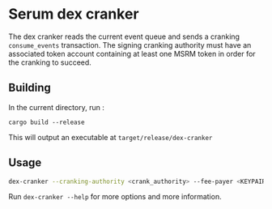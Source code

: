 # Serum dex cranker

The dex cranker reads the current event queue and sends a cranking `consume_events` transaction. The signing cranking authority must have
an associated token account containing at least one MSRM token in order for the cranking to succeed.

## Building

In the current directory, run :

`cargo build --release`

This will output an executable at `target/release/dex-cranker`

## Usage

```sh
dex-cranker --cranking-authority <crank_authority> --fee-payer <KEYPAIR> --market <market> --program-id <program_id> --reward-target <reward-target>
```

Run `dex-cranker --help` for more options and more information.
